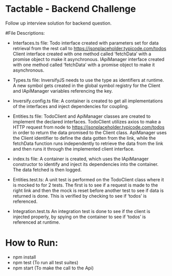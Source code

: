 # Tactable - Backend Challenge
Follow up interview solution for backend question.

#File Descriptions:
- Interfaces.ts file:
	Todo interface created with parameters set for data retrieval from the 
rest call to https://jsonplaceholder.typicode.com/todos
	Client interface created with one method called ‘fetchData’ with a promise object to make it asynchronous. 
	IApiManager interface created with one method called ‘fetchData’ with a promise object to make it asynchronous. 

- Types.ts file:
	InversifyJS needs to use the type as identifiers at runtime. A new symbol gets created in the global symbol registry for the Client and IApiManager variables referencing the key.

- Inversify.config.ts file:
	A container is created to get all implementations of the interfaces and inject dependencies for coupling. 

- Entities.ts file:
	TodoClient and ApiManager classes are created to implement the declared interfaces. TodoClient utilizes axios to make a HTTP request from node to  https://jsonplaceholder.typicode.com/todos in order to return the data promised to the Client class. ApiManager uses the Client identifier to define the data gotten from the link, while the fetchData function runs independently to retrieve the data from the link and then runs it through the implemented client interface.

- index.ts file:
	A container is created, which uses the IApiManager constructor to identify and inject its dependencies into the container. The data fetched is then logged.

- Entities.test.ts:
	A unit test is performed on the TodoClient class where it is mocked to for 2 tests. The first is to see if a request is made to the right link and then the mock is reset before another test to see if data is returned is done. This is verified by checking to see if ‘todos’ is referenced.

- Integration.test.ts
	An integration test is done to see if the client is injected properly, by spying on the container to see if ‘todos’ is referenced at runtime.

# How to Run: 
- npm install
- npm test (To run all test suites)
- npm start (To make the call to the Api)
